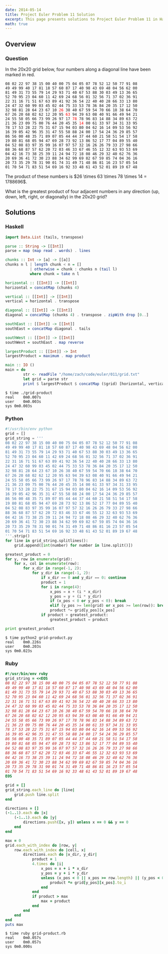 ```yaml
---
date: 2014-05-14
title: Project Euler Problem 11 Solution
excerpt: This page presents solutions to Project Euler Problem 11 in Haskell, Python and Ruby.
math: true
---
```



## Overview


### Question

<p>
In the 20x20 grid below, four numbers along a diagonal line 
have been marked in red.
</p>

<pre><code>08 02 22 97 38 15 00 40 00 75 04 05 07 78 52 12 50 77 91 08
49 49 99 40 17 81 18 57 60 87 17 40 98 43 69 48 04 56 62 00
81 49 31 73 55 79 14 29 93 71 40 67 53 88 30 03 49 13 36 65
52 70 95 23 04 60 11 42 69 24 68 56 01 32 56 71 37 02 36 91
22 31 16 71 51 67 63 89 41 92 36 54 22 40 40 28 66 33 13 80
24 47 32 60 99 03 45 02 44 75 33 53 78 36 84 20 35 17 12 50
32 98 81 28 64 23 67 10 <span style="color:#ff0000;">26</span> 38 40 67 59 54 70 66 18 38 64 70
67 26 20 68 02 62 12 20 95 <span style="color:#ff0000;">63</span> 94 39 63 08 40 91 66 49 94 21
24 55 58 05 66 73 99 26 97 17 <span style="color:#ff0000;">78</span> 78 96 83 14 88 34 89 63 72
21 36 23 09 75 00 76 44 20 45 35 <span style="color:#ff0000;">14</span> 00 61 33 97 34 31 33 95
78 17 53 28 22 75 31 67 15 94 03 80 04 62 16 14 09 53 56 92
16 39 05 42 96 35 31 47 55 58 88 24 00 17 54 24 36 29 85 57
86 56 00 48 35 71 89 07 05 44 44 37 44 60 21 58 51 54 17 58
19 80 81 68 05 94 47 69 28 73 92 13 86 52 17 77 04 89 55 40
04 52 08 83 97 35 99 16 07 97 57 32 16 26 26 79 33 27 98 66
88 36 68 87 57 62 20 72 03 46 33 67 46 55 12 32 63 93 53 69
04 42 16 73 38 25 39 11 24 94 72 18 08 46 29 32 40 62 76 36
20 69 36 41 72 30 23 88 34 62 99 69 82 67 59 85 74 04 36 16
20 73 35 29 78 31 90 01 74 31 49 71 48 86 81 16 23 57 05 54
01 70 54 71 83 51 54 69 16 92 33 48 61 43 52 01 89 19 67 48
</code></pre>

<p>
The product of these numbers is $26 \times 63 \times 78 \times 14 = 1788696$.
</p>

<p>
What is the greatest product of four adjacent numbers in any
direction (up, down, left, right, or diagonally) in the 20x20 grid?
</p>






## Solutions

### Haskell

```haskell
import Data.List (tails, transpose)

parse :: String -> [[Int]]
parse = map (map read . words) . lines

chunks :: Int -> [a] -> [[a]]
chunks n l | length chunk < n = []
           | otherwise = chunk : chunks n (tail l)
           where chunk = take n l

horizontal :: [[Int]] -> [[Int]]
horizontal = concatMap (chunks 4)

vertical :: [[Int]] -> [[Int]]
vertical = horizontal . transpose

diagonal :: [[Int]] -> [[Int]]
diagonal = concatMap (chunks 4) . transpose . zipWith drop [0..]

southEast :: [[Int]] -> [[Int]]
southEast = concatMap diagonal . tails

southWest :: [[Int]] -> [[Int]]
southWest = southEast . map reverse

largestProduct :: [[Int]] -> Int
largestProduct = maximum . map product

main :: IO ()
main = do
        str <- readFile "/home/zach/code/euler/011/grid.txt"
        let grid = parse str
        print $ largestProduct $ concatMap ($grid) [horizontal, vertical, southEast, southWest]

```


```
$ time ./grid-product
real	0m0.007s
user	0m0.003s
sys	0m0.003s
```



### Python

```python
#!/usr/bin/env python
grid = []
grid_string = '''
08 02 22 97 38 15 00 40 00 75 04 05 07 78 52 12 50 77 91 08
49 49 99 40 17 81 18 57 60 87 17 40 98 43 69 48 04 56 62 00
81 49 31 73 55 79 14 29 93 71 40 67 53 88 30 03 49 13 36 65
52 70 95 23 04 60 11 42 69 24 68 56 01 32 56 71 37 02 36 91
22 31 16 71 51 67 63 89 41 92 36 54 22 40 40 28 66 33 13 80
24 47 32 60 99 03 45 02 44 75 33 53 78 36 84 20 35 17 12 50
32 98 81 28 64 23 67 10 26 38 40 67 59 54 70 66 18 38 64 70
67 26 20 68 02 62 12 20 95 63 94 39 63 08 40 91 66 49 94 21
24 55 58 05 66 73 99 26 97 17 78 78 96 83 14 88 34 89 63 72
21 36 23 09 75 00 76 44 20 45 35 14 00 61 33 97 34 31 33 95
78 17 53 28 22 75 31 67 15 94 03 80 04 62 16 14 09 53 56 92
16 39 05 42 96 35 31 47 55 58 88 24 00 17 54 24 36 29 85 57
86 56 00 48 35 71 89 07 05 44 44 37 44 60 21 58 51 54 17 58
19 80 81 68 05 94 47 69 28 73 92 13 86 52 17 77 04 89 55 40
04 52 08 83 97 35 99 16 07 97 57 32 16 26 26 79 33 27 98 66
88 36 68 87 57 62 20 72 03 46 33 67 46 55 12 32 63 93 53 69
04 42 16 73 38 25 39 11 24 94 72 18 08 46 29 32 40 62 76 36
20 69 36 41 72 30 23 88 34 62 99 69 82 67 59 85 74 04 36 16
20 73 35 29 78 31 90 01 74 31 49 71 48 86 81 16 23 57 05 54
01 70 54 71 83 51 54 69 16 92 33 48 61 43 52 01 89 19 67 48
'''.strip()
for line in grid_string.splitlines():
    grid.append([int(number) for number in line.split()])

greatest_product = 0
for y, row in enumerate(grid):
    for x, col in enumerate(row):
        for x_dir in range(-1, 2):
            for y_dir in range(-1, 2):
                if x_dir == 0 and y_dir == 0: continue
                product = 1
                for i in range(4):
                    x_pos = x + (i * x_dir)
                    y_pos = y + (i * y_dir)
                    if (x_pos < 0 or y_pos < 0): break
                    elif (y_pos >= len(grid) or x_pos >= len(row)): break
                    product *= grid[y_pos][x_pos]
                if product > greatest_product:
                    greatest_product = product

print greatest_product
```


```
$ time python2 grid-product.py
real	0m0.226s
user	0m0.203s
sys	0m0.023s
```



### Ruby

```ruby
#!/usr/bin/env ruby
grid_string = <<EOS
08 02 22 97 38 15 00 40 00 75 04 05 07 78 52 12 50 77 91 08
49 49 99 40 17 81 18 57 60 87 17 40 98 43 69 48 04 56 62 00
81 49 31 73 55 79 14 29 93 71 40 67 53 88 30 03 49 13 36 65
52 70 95 23 04 60 11 42 69 24 68 56 01 32 56 71 37 02 36 91
22 31 16 71 51 67 63 89 41 92 36 54 22 40 40 28 66 33 13 80
24 47 32 60 99 03 45 02 44 75 33 53 78 36 84 20 35 17 12 50
32 98 81 28 64 23 67 10 26 38 40 67 59 54 70 66 18 38 64 70
67 26 20 68 02 62 12 20 95 63 94 39 63 08 40 91 66 49 94 21
24 55 58 05 66 73 99 26 97 17 78 78 96 83 14 88 34 89 63 72
21 36 23 09 75 00 76 44 20 45 35 14 00 61 33 97 34 31 33 95
78 17 53 28 22 75 31 67 15 94 03 80 04 62 16 14 09 53 56 92
16 39 05 42 96 35 31 47 55 58 88 24 00 17 54 24 36 29 85 57
86 56 00 48 35 71 89 07 05 44 44 37 44 60 21 58 51 54 17 58
19 80 81 68 05 94 47 69 28 73 92 13 86 52 17 77 04 89 55 40
04 52 08 83 97 35 99 16 07 97 57 32 16 26 26 79 33 27 98 66
88 36 68 87 57 62 20 72 03 46 33 67 46 55 12 32 63 93 53 69
04 42 16 73 38 25 39 11 24 94 72 18 08 46 29 32 40 62 76 36
20 69 36 41 72 30 23 88 34 62 99 69 82 67 59 85 74 04 36 16
20 73 35 29 78 31 90 01 74 31 49 71 48 86 81 16 23 57 05 54
01 70 54 71 83 51 54 69 16 92 33 48 61 43 52 01 89 19 67 48
EOS

grid = []
grid_string.each_line do |line|
	grid.push line.split
end

directions = []
(-1..1).each do |x|
	(-1..1).each do |y|
		directions.push([x, y]) unless x == 0 && y == 0
	end
end

max = 0
grid.each_with_index do |row, y|
	row.each_with_index	do |cell, x|
		directions.each do |x_dir, y_dir|
			product = 1
			4.times do |i|
				x_pos = x + i * x_dir
				y_pos = y + i * y_dir
				unless (x_pos < 0 || x_pos >= row.length) || (y_pos < 0 || y_pos >= grid.length)
					product *= grid[y_pos][x_pos].to_i
				end
			end
			if product > max
				max = product
			end
		end
	end
end
puts max

```


```
$ time ruby grid-product.rb
real	0m0.057s
user	0m0.057s
sys	0m0.000s
```


